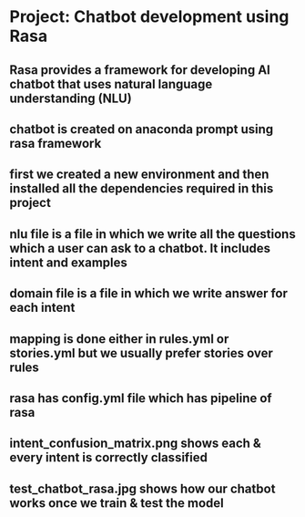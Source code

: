 # Project: Chatbot development using Rasa
## Rasa provides a framework for developing AI chatbot that uses natural language understanding (NLU)
## chatbot is created on anaconda prompt using rasa framework
## first we created a new environment and then installed all the dependencies required in this project
## nlu file is a file in which we write all the questions which a user can ask to a chatbot. It includes intent and examples
## domain file is a file in which we write answer for each intent
## mapping is done either in rules.yml or stories.yml but we usually prefer stories over rules
## rasa has config.yml file which has pipeline of rasa

## intent_confusion_matrix.png shows each & every intent is correctly classified
## test_chatbot_rasa.jpg shows how our chatbot works once we train & test the model


